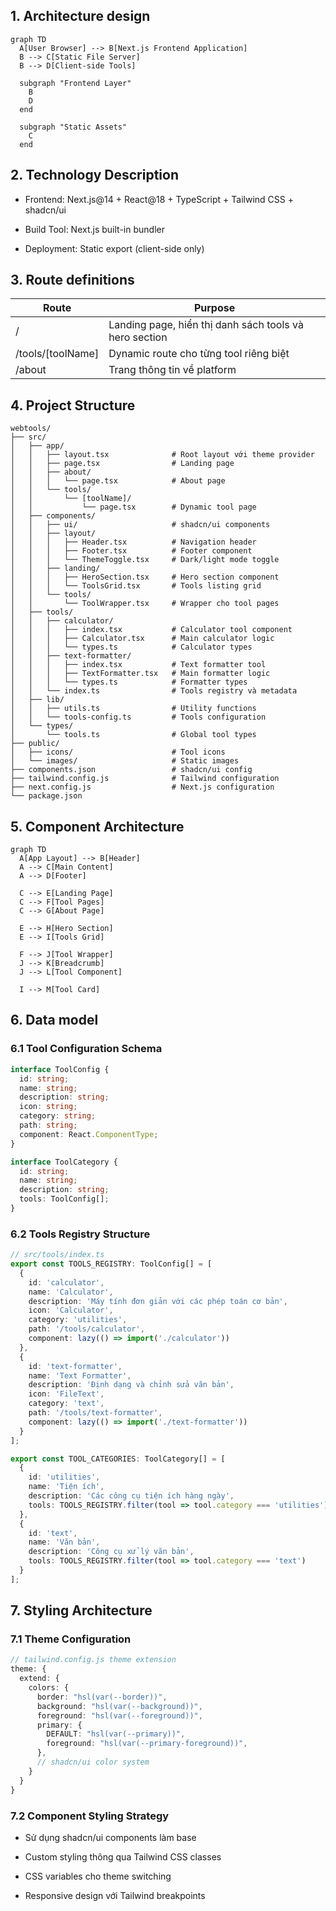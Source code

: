 ## 1. Architecture design

```mermaid
graph TD
  A[User Browser] --> B[Next.js Frontend Application]
  B --> C[Static File Server]
  B --> D[Client-side Tools]

  subgraph "Frontend Layer"
    B
    D
  end

  subgraph "Static Assets"
    C
  end
```

## 2. Technology Description

* Frontend: Next.js\@14 + React\@18 + TypeScript + Tailwind CSS + shadcn/ui

* Build Tool: Next.js built-in bundler

* Deployment: Static export (client-side only)

## 3. Route definitions

| Route              | Purpose                                                |
| ------------------ | ------------------------------------------------------ |
| /                  | Landing page, hiển thị danh sách tools và hero section |
| /tools/\[toolName] | Dynamic route cho từng tool riêng biệt                 |
| /about             | Trang thông tin về platform                            |

## 4. Project Structure

```
webtools/
├── src/
│   ├── app/
│   │   ├── layout.tsx              # Root layout với theme provider
│   │   ├── page.tsx                # Landing page
│   │   ├── about/
│   │   │   └── page.tsx            # About page
│   │   └── tools/
│   │       └── [toolName]/
│   │           └── page.tsx        # Dynamic tool page
│   ├── components/
│   │   ├── ui/                     # shadcn/ui components
│   │   ├── layout/
│   │   │   ├── Header.tsx          # Navigation header
│   │   │   ├── Footer.tsx          # Footer component
│   │   │   └── ThemeToggle.tsx     # Dark/light mode toggle
│   │   ├── landing/
│   │   │   ├── HeroSection.tsx     # Hero section component
│   │   │   └── ToolsGrid.tsx       # Tools listing grid
│   │   └── tools/
│   │       └── ToolWrapper.tsx     # Wrapper cho tool pages
│   ├── tools/
│   │   ├── calculator/
│   │   │   ├── index.tsx           # Calculator tool component
│   │   │   ├── Calculator.tsx      # Main calculator logic
│   │   │   └── types.ts            # Calculator types
│   │   ├── text-formatter/
│   │   │   ├── index.tsx           # Text formatter tool
│   │   │   ├── TextFormatter.tsx   # Main formatter logic
│   │   │   └── types.ts            # Formatter types
│   │   └── index.ts                # Tools registry và metadata
│   ├── lib/
│   │   ├── utils.ts                # Utility functions
│   │   └── tools-config.ts         # Tools configuration
│   └── types/
│       └── tools.ts                # Global tool types
├── public/
│   ├── icons/                      # Tool icons
│   └── images/                     # Static images
├── components.json                 # shadcn/ui config
├── tailwind.config.js              # Tailwind configuration
├── next.config.js                  # Next.js configuration
└── package.json
```

## 5. Component Architecture

```mermaid
graph TD
  A[App Layout] --> B[Header]
  A --> C[Main Content]
  A --> D[Footer]
  
  C --> E[Landing Page]
  C --> F[Tool Pages]
  C --> G[About Page]
  
  E --> H[Hero Section]
  E --> I[Tools Grid]
  
  F --> J[Tool Wrapper]
  J --> K[Breadcrumb]
  J --> L[Tool Component]
  
  I --> M[Tool Card]
```

## 6. Data model

### 6.1 Tool Configuration Schema

```typescript
interface ToolConfig {
  id: string;
  name: string;
  description: string;
  icon: string;
  category: string;
  path: string;
  component: React.ComponentType;
}

interface ToolCategory {
  id: string;
  name: string;
  description: string;
  tools: ToolConfig[];
}
```

### 6.2 Tools Registry Structure

```typescript
// src/tools/index.ts
export const TOOLS_REGISTRY: ToolConfig[] = [
  {
    id: 'calculator',
    name: 'Calculator',
    description: 'Máy tính đơn giản với các phép toán cơ bản',
    icon: 'Calculator',
    category: 'utilities',
    path: '/tools/calculator',
    component: lazy(() => import('./calculator'))
  },
  {
    id: 'text-formatter',
    name: 'Text Formatter',
    description: 'Định dạng và chỉnh sửa văn bản',
    icon: 'FileText',
    category: 'text',
    path: '/tools/text-formatter',
    component: lazy(() => import('./text-formatter'))
  }
];

export const TOOL_CATEGORIES: ToolCategory[] = [
  {
    id: 'utilities',
    name: 'Tiện ích',
    description: 'Các công cụ tiện ích hàng ngày',
    tools: TOOLS_REGISTRY.filter(tool => tool.category === 'utilities')
  },
  {
    id: 'text',
    name: 'Văn bản',
    description: 'Công cụ xử lý văn bản',
    tools: TOOLS_REGISTRY.filter(tool => tool.category === 'text')
  }
];
```

## 7. Styling Architecture

### 7.1 Theme Configuration

```typescript
// tailwind.config.js theme extension
theme: {
  extend: {
    colors: {
      border: "hsl(var(--border))",
      background: "hsl(var(--background))",
      foreground: "hsl(var(--foreground))",
      primary: {
        DEFAULT: "hsl(var(--primary))",
        foreground: "hsl(var(--primary-foreground))",
      },
      // shadcn/ui color system
    }
  }
}
```

### 7.2 Component Styling Strategy

* Sử dụng shadcn/ui components làm base

* Custom styling thông qua Tailwind CSS classes

* CSS variables cho theme switching

* Responsive design với Tailwind breakpoints

